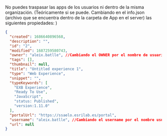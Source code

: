 No puedes traspasar las apps de los usuarios ni dentro de la misma organización. (Teóricamente si se puede. Cambiando en el info.json (archivo que se encuentra dentro de la carpeta de App en el server) las siguientes propiedades: )


```JSON
{
  "created": 1686640896568,
  "description": "",
  "id": "2",
  "modified": 1687259580743,
  "owner": "aleix.batlle", //Cambiando el OWNER por el nombre de usuario del nuevo
  "tags": [],
  "thumbnail": null,
  "title": "Untitled experience 1",
  "type": "Web Experience",
  "snippet": "",
  "typeKeywords": [
    "EXB Experience",
    "Ready To Use",
    "JavaScript",
    "status: Published",
    "version:1.11.0"
  ],
  "portalUrl": "https://ssaelo.esrilab.es/portal",
  "username": "aleix.batlle", //Cambiando el username por el nombre usuario del nuevo
  "url": null
}
```